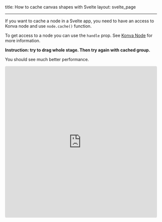title: How to cache canvas shapes with Svelte
layout: svelte_page

---

If you want to cache a node in a Svelte app, you need to have an access to Konva node and use `node.cache()` function.

To get access to a node you can use the `handle` prop. See [Konva Node](/docs/svelte/Konva_Node.html) for more information.

**Instruction: try to drag whole stage. Then try again with cached group.**

You should see much better performance.

<iframe src="https://codesandbox.io/embed/github/konvajs/site/tree/master/svelte-demos/cache?hidenavigation=1&view=split&fontsize=10&module=/src/App.svelte" style="width:100%; height:500px; border:0; border-radius: 4px; overflow:hidden;" sandbox="allow-modals allow-forms allow-popups allow-scripts allow-same-origin"></iframe>
